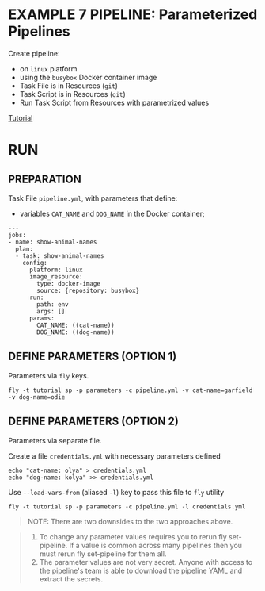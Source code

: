 # EXAMPLE 7 PIPELINE: Parameterized Pipelines



Create pipeline:
  - on `linux` platform
  - using the `busybox` Docker container image
  - Task File is in Resources (`git`)
  - Task Script is in Resources (`git`)
  - Run Task Script from Resources with parametrized values
  
[Tutorial](https://concoursetutorial.com/basics/parameters/)


# RUN


## PREPARATION


Task File `pipeline.yml`, with parameters that define:
  - variables `CAT_NAME` and `DOG_NAME` in the Docker container;


```
---
jobs:
- name: show-animal-names
  plan:
  - task: show-animal-names
    config:
      platform: linux
      image_resource:
        type: docker-image
        source: {repository: busybox}
      run:
        path: env
        args: []
      params:
        CAT_NAME: ((cat-name))
        DOG_NAME: ((dog-name))
```


## DEFINE PARAMETERS (OPTION 1)

Parameters via `fly` keys.
```
fly -t tutorial sp -p parameters -c pipeline.yml -v cat-name=garfield -v dog-name=odie
```


## DEFINE PARAMETERS (OPTION 2)

Parameters via separate file.

Create a file `credentials.yml` with necessary parameters defined
```
echo "cat-name: olya" > credentials.yml
echo "dog-name: kolya" >> credentials.yml
```

Use `--load-vars-from` (aliased `-l`) key to pass this file to `fly` utility
```
fly -t tutorial sp -p parameters -c pipeline.yml -l credentials.yml
```

> NOTE: There are two downsides to the two approaches above.

> 1) To change any parameter values requires you to rerun fly set-pipeline. If a value is common across many pipelines then you must rerun fly set-pipeline for them all.
> 2) The parameter values are not very secret. Anyone with access to the pipeline's team is able to download the pipeline YAML and extract the secrets.















